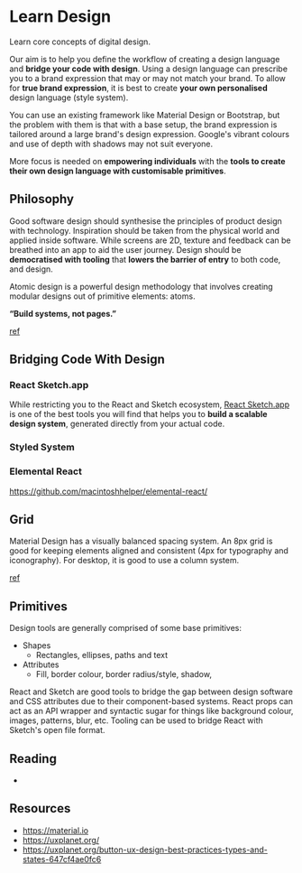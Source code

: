 # Learn Design

Learn core concepts of digital design. 

Our aim is to help you define the workflow of creating a design language and **bridge your code with design**. Using a design language can prescribe you to a brand expression that may or may not match your brand. To allow for **true brand expression**, it is best to create **your own personalised** design language (style system).

You can use an existing framework like Material Design or Bootstrap, but the problem with them is that with a base setup, the brand expression is tailored around a large brand's design expression. Google's vibrant colours and use of depth with shadows may not suit everyone.

More focus is needed on **empowering individuals** with the **tools to create their own design language with customisable primitives**.

## Philosophy

Good software design should synthesise the principles of product design with technology. Inspiration should be taken from the physical world and applied inside software. While screens are 2D, texture and feedback can be breathed into an app to aid the user journey. Design should be **democratised with tooling** that **lowers the barrier of entry** to both code, and design.

Atomic design is a powerful design methodology that involves creating modular designs out of primitive elements: atoms.

**“Build systems, not pages.”**

[ref](https://material.io/design/introduction)

## Bridging Code With Design

### React Sketch.app

While restricting you to the React and Sketch ecosystem, [React Sketch.app](https://github.com/airbnb/react-sketchapp) is one of the best tools you will find that helps you to **build a scalable design system**, generated directly from your actual code.

### Styled System

### Elemental React
https://github.com/macintoshhelper/elemental-react/


## Grid
Material Design has a visually balanced spacing system. An 8px grid is good for keeping elements aligned and consistent (4px for typography and iconography). For desktop, it is good to use a column system.

[ref](https://material.io/design/layout/spacing-methods.html)

## Primitives

Design tools are generally comprised of some base primitives:
- Shapes
  - Rectangles, ellipses, paths and text
- Attributes
  - Fill, border colour, border radius/style, shadow, 
  
React and Sketch are good tools to bridge the gap between design software and CSS attributes due to their component-based systems. React props can act as an API wrapper and syntactic sugar for things like background colour, images, patterns, blur, etc. Tooling can be used to bridge React with Sketch's open file format.

## Reading

- 


## Resources
- https://material.io
- https://uxplanet.org/
- https://uxplanet.org/button-ux-design-best-practices-types-and-states-647cf4ae0fc6



